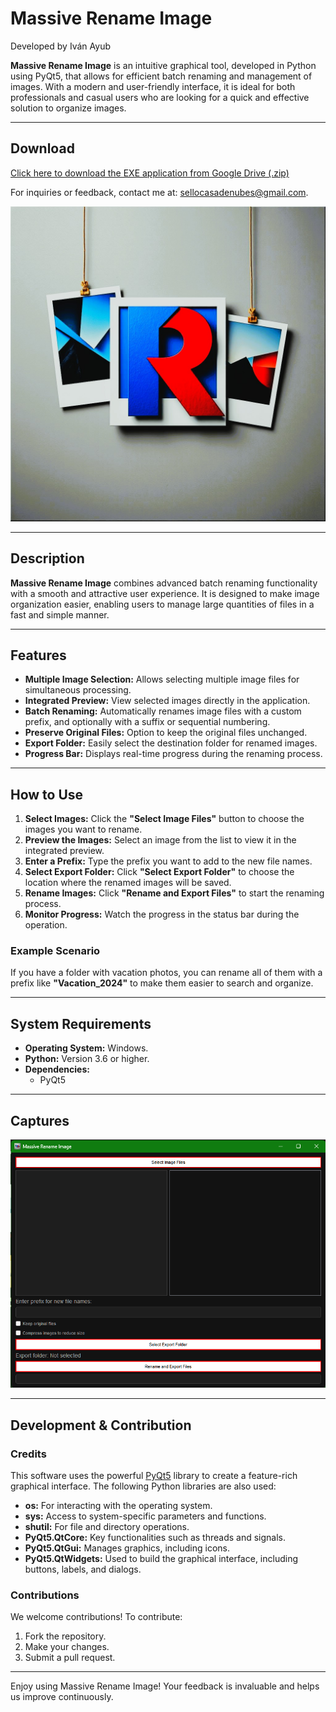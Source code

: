 # Massive Rename Image  
Developed by Iván Ayub

**Massive Rename Image** is an intuitive graphical tool, developed in Python using PyQt5, that allows for efficient batch renaming and management of images. With a modern and user-friendly interface, it is ideal for both professionals and casual users who are looking for a quick and effective solution to organize images.

---

## Download
[Click here to download the EXE application from Google Drive (.zip)](https://drive.google.com/file/d/1-xEfDUSRCShUOb2GNpohb5UpOii3znwV/view?usp=sharing)


For inquiries or feedback, contact me at: [sellocasadenubes@gmail.com](mailto:sellocasadenubes@gmail.com).  

![Massive Rename Image Icon](IconMassiveRenameImage.png)

---

## Description  
**Massive Rename Image** combines advanced batch renaming functionality with a smooth and attractive user experience. It is designed to make image organization easier, enabling users to manage large quantities of files in a fast and simple manner.

---

## Features  
- **Multiple Image Selection:** Allows selecting multiple image files for simultaneous processing.  
- **Integrated Preview:** View selected images directly in the application.  
- **Batch Renaming:** Automatically renames image files with a custom prefix, and optionally with a suffix or sequential numbering.  
- **Preserve Original Files:** Option to keep the original files unchanged.  
- **Export Folder:** Easily select the destination folder for renamed images.  
- **Progress Bar:** Displays real-time progress during the renaming process.

---

## How to Use  

1. **Select Images:** Click the **"Select Image Files"** button to choose the images you want to rename.  
2. **Preview the Images:** Select an image from the list to view it in the integrated preview.  
3. **Enter a Prefix:** Type the prefix you want to add to the new file names.  
4. **Select Export Folder:** Click **"Select Export Folder"** to choose the location where the renamed images will be saved.  
5. **Rename Images:** Click **"Rename and Export Files"** to start the renaming process.  
6. **Monitor Progress:** Watch the progress in the status bar during the operation.

### Example Scenario  
If you have a folder with vacation photos, you can rename all of them with a prefix like **"Vacation_2024"** to make them easier to search and organize.

---

## System Requirements  
- **Operating System:** Windows.  
- **Python:** Version 3.6 or higher.  
- **Dependencies:**  
  - PyQt5  

---

## Captures
![Application Screenshot](ScreenShotMassiveRenameImage.png)

---

## Development & Contribution
### Credits  
This software uses the powerful [PyQt5](https://pypi.org/project/PyQt5/) library to create a feature-rich graphical interface. The following Python libraries are also used:  
- **os:** For interacting with the operating system.  
- **sys:** Access to system-specific parameters and functions.  
- **shutil:** For file and directory operations.  
- **PyQt5.QtCore:** Key functionalities such as threads and signals.  
- **PyQt5.QtGui:** Manages graphics, including icons.  
- **PyQt5.QtWidgets:** Used to build the graphical interface, including buttons, labels, and dialogs.  

### Contributions  
We welcome contributions! To contribute:
1. Fork the repository.
2. Make your changes.
3. Submit a pull request.

---

Enjoy using Massive Rename Image! Your feedback is invaluable and helps us improve continuously.
